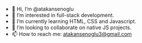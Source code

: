 - 👋 Hi, I’m @atakansenoglu
- 👀 I’m interested in full-stack development.
- 🌱 I’m currently learning HTML, CSS and Javascript.
- 💞️ I’m looking to collaborate on native JS projects.
- 📫 How to reach me: atakansenoglu3@gmail.com

<!---
atakansenoglu/atakansenoglu is a ✨ special ✨ repository because its `README.md` (this file) appears on your GitHub profile.
You can click the Preview link to take a look at your changes.
--->

